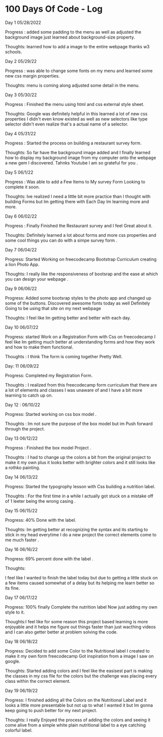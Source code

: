 # 100 Days Of Code - Log

Day 1   05/28/2022

Progress : added some padding to the menu as well as adjusted the background image just 
learned about background-size property.


Thoughts:
 learned how to add a image to the entire webpage thanks w3 schools.


Day 2  05/29/22

Progress : was able to change some fonts on my menu and learned some
new css margin properties.

Thoughts:
menu is coming along adjusted some detail in the menu.

Day 3 05/30/22

Progress : Finished the menu using html and css external style sheet. 

Thoughts: Google was definitely helpful in this learned a lot of new
css properties I didn't even know existed as well as new selectors like type
selector didn't even realize that's a actual name of a selector.

Day 4 05/31/22

Progress : Started the process on building a restaurant survey form.

Thoughts: So far have the background image added and I finally learned how to 
display my background image from my computer onto the webpage a new gem I discovered.
Tahnks Youtube I am so grateful for you .

Day 5   06/1/22

Progress : Was able to add a Few Items to My survey Form Looking to complete it soon.

Thoughts: Ive realized I need a little bit more practice than I thought 
with building Forms but Im getting there with Each Day Im learning more and more.

Day 6 06/02/22

Progress : Finally Finished the Restaurant survey and I feel Great about
it.

Thoughts: Definitely learned a lot about forms and 
more css properties and some cool things you can do with
a simpe survey form .

Day 7 06/04/22

Progress: Started Working on freecodecamp Bootstrap Curriculum creating
a lion Photo App.

Thoughts: I really like the responsiveness of bootsrap and
the ease at which you can design your webpage .

Day 9  06/06/22

Progress: Added some bootsrap styles to the photo app and 
changed up some of the buttons. Discovered awesome fonts today as well
Definitely Going to be using that site on my next webpage

Thoughts: I feel like Im getting better and better with each day.

Day 10 06/07/22

Progress: started Work on a Registration Form with Css on freecodecamp I feel like 
Im getting much better at understanding forms and how they work and how to make
them functional.

Thoughts : I think The form is coming together Pretty Well.

Day: 11 06/09/22

Progress: Completed my Registration Form.

Thoughts : I realized from this freecodecamp form curriculum that
there are a lot of elements and classes I was unaware of
and I have a bit more learning to catch up on.

Day 12 : 06/10/22

Progress: Started working on css box model .

Thoughts : Im not sure the purpose of the box model
but im Push forward through the project.

Day 13 06/12/22

Progress : Finished the box model Project .

Thoughts : I had to change up the colors a bit from the original
project to make it my own plus it looks better with brighter colors 
and it still looks like a rothko painting.

Day 14 06/13/22

Progress: Started the typogrophy lesson with Css
building a nutrition label.


Thoughts : For the first time in a while I actually got stuck on a 
mistake off of 1 leeter being the wrong casing .


Day 15 06/15/22

Progress: 40% Done with the label.

Thoughts: Im  getting better at recognizing the syntax and its 
starting to stick in my head everytime I do a new project
the correct elements come to me much faster .

Day 16 06/16/22

Progress: 69% percent done with  the label .

Thoughts:

I feel like I wanted to finish the label today but 
due to getting a little stuck on a few items caused somewhat
of a delay but its helping me learn better so its fine.

Day 17 06/17/22

Progress: 100% finally Complete the nutrition label 
Now just adding my own style to it.

Thoughts:I feel like for some reason this project based 
learning is more enjoyable and it helps
me figure out things faster than just wacthing videos and
I can also getter better at problem solving the  code.

Day 18 06/18/22

Progress: Decided to add some Color to the Nutritional 
label I created to make it my own form freecodecamp
Got inspiration from a image I saw on google.

Thoughts: Started adding colors and I feel like the 
easisest part is making the classes in my css file 
for the colors but the challenge was placing every 
class within the correct element.

Day 19 06/19/22

Progress: I finished adding all the Colors on 
the Nutritional Label and it looks a little more 
presentable but not up to what I wanted it but 
Im gonna keep going to push better for my next project.

Thoughts: I really Enjoyed the process of
adding the colors and seeing it come alive from a simple 
white plain nutritional label to a  eye catching 
colorful label.








